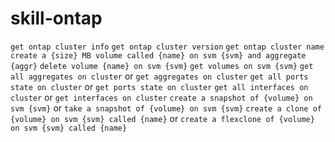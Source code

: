 # skill-ontap

`get ontap cluster info`
`get ontap cluster version`
`get ontap cluster name`
`create a {size} MB volume called {name} on svm {svm} and aggregate {aggr}`
`delete volume {name} on svm {svm}`
`get volumes on svm {svm}`
`get all aggregates on cluster` or `get aggregates on cluster`
`get all ports state on cluster` or `get ports state on cluster`
`get all interfaces on cluster` or `get interfaces on cluster`
`create a snapshot of {volume} on svm {svm}` or `take a snapshot of {volume} on svm {svm}`
`create a clone of {volume} on svm {svm} called {name}` or `create a flexclone of {volume} on svm {svm} called {name}`
